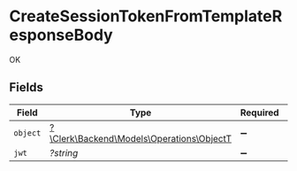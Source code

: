 # CreateSessionTokenFromTemplateResponseBody

OK


## Fields

| Field                                                                           | Type                                                                            | Required                                                                        | Description                                                                     |
| ------------------------------------------------------------------------------- | ------------------------------------------------------------------------------- | ------------------------------------------------------------------------------- | ------------------------------------------------------------------------------- |
| `object`                                                                        | [?\Clerk\Backend\Models\Operations\ObjectT](../../Models/Operations/ObjectT.md) | :heavy_minus_sign:                                                              | N/A                                                                             |
| `jwt`                                                                           | *?string*                                                                       | :heavy_minus_sign:                                                              | N/A                                                                             |